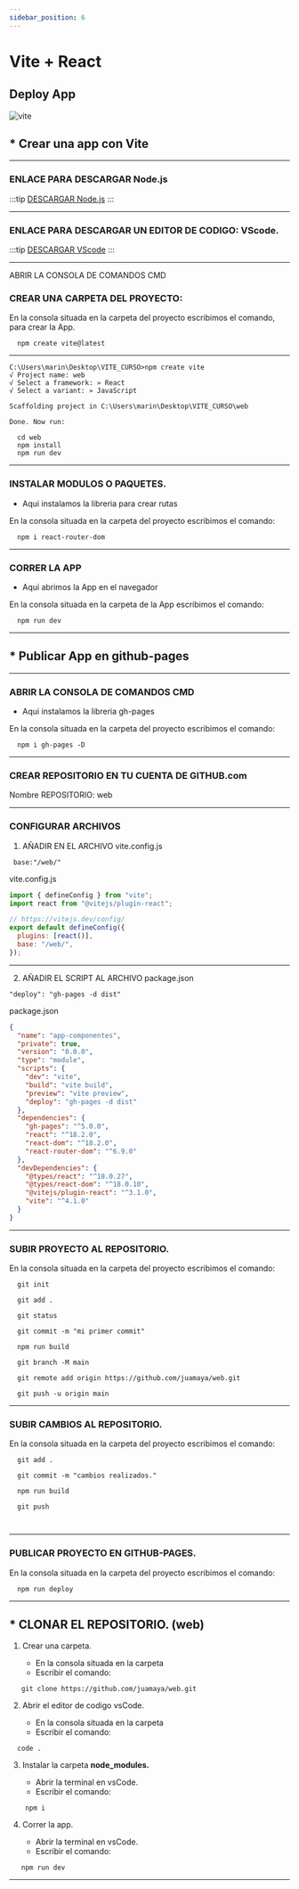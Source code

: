 ```yaml
---
sidebar_position: 6
---
```


# Vite + React

## Deploy App
 

![vite](https://vitejs.dev/logo-with-shadow.png)

## * Crear una app con Vite 

 ---
### ENLACE PARA DESCARGAR Node.js
:::tip
  [  DESCARGAR Node.js](https://nodejs.org/en)
:::

---
### ENLACE PARA DESCARGAR UN EDITOR DE CODIGO: VScode.
:::tip
  [  DESCARGAR VScode](https://code.visualstudio.com/)
:::



---

ABRIR LA CONSOLA DE COMANDOS CMD

### CREAR UNA CARPETA DEL PROYECTO:



En la consola situada en la carpeta del proyecto escribimos el comando, para crear la App.

~~~
  npm create vite@latest
~~~
---

```
C:\Users\marin\Desktop\VITE_CURSO>npm create vite
√ Project name: web
√ Select a framework: » React
√ Select a variant: » JavaScript

Scaffolding project in C:\Users\marin\Desktop\VITE_CURSO\web

Done. Now run:

  cd web
  npm install
  npm run dev

```
---

### INSTALAR MODULOS O PAQUETES.

- Aqui instalamos la libreria para crear rutas

En la consola situada en la carpeta del proyecto escribimos el comando:

~~~
  npm i react-router-dom
~~~
---

### CORRER LA APP

- Aqui abrimos la App en el navegador

En la consola situada en la carpeta de la App escribimos el comando:
~~~
  npm run dev
~~~

--- 

<!-- ####################################### -->
<!-- ####################################### -->
<!-- ####################################### -->


## * Publicar App en github-pages

---

### ABRIR LA CONSOLA DE COMANDOS CMD

- Aqui instalamos la libreria gh-pages

En la consola situada en la carpeta del proyecto escribimos el comando:
~~~
  npm i gh-pages -D
~~~

---

### CREAR REPOSITORIO EN TU CUENTA DE GITHUB.com

Nombre REPOSITORIO: web

---

### CONFIGURAR ARCHIVOS

1.  AÑADIR EN EL ARCHIVO vite.config.js
~~~
 base:"/web/"
~~~
vite.config.js

```js
import { defineConfig } from "vite";
import react from "@vitejs/plugin-react";

// https://vitejs.dev/config/
export default defineConfig({
  plugins: [react()],
  base: "/web/",
});
```

---

2. AÑADIR EL SCRIPT AL ARCHIVO package.json
~~~
"deploy": "gh-pages -d dist" 
~~~
package.json

```json
{
  "name": "app-componentes",
  "private": true,
  "version": "0.0.0",
  "type": "module",
  "scripts": {
    "dev": "vite",
    "build": "vite build",
    "preview": "vite preview",
    "deploy": "gh-pages -d dist"
  },
  "dependencies": {
    "gh-pages": "^5.0.0",
    "react": "^18.2.0",
    "react-dom": "^18.2.0",
    "react-router-dom": "^6.9.0"
  },
  "devDependencies": {
    "@types/react": "^18.0.27",
    "@types/react-dom": "^18.0.10",
    "@vitejs/plugin-react": "^3.1.0",
    "vite": "^4.1.0"
  }
}
```

---

### SUBIR PROYECTO AL REPOSITORIO.

En la consola situada en la carpeta del proyecto escribimos el comando:

```
  git init

  git add .

  git status

  git commit -m "mi primer commit"

  npm run build

  git branch -M main

  git remote add origin https://github.com/juamaya/web.git

  git push -u origin main
```

---

### SUBIR CAMBIOS AL REPOSITORIO.

En la consola situada en la carpeta del proyecto escribimos el comando:

```
  git add .

  git commit -m "cambios realizados."

  npm run build

  git push

 
```

---

### PUBLICAR PROYECTO EN GITHUB-PAGES.

En la consola situada en la carpeta del proyecto escribimos el comando:

```
  npm run deploy
```

---


<!-- ####################################### -->
<!-- ####################################### -->
<!-- ####################################### -->


## * CLONAR EL REPOSITORIO. (web)

1. Crear una carpeta.

   - En la consola situada en la carpeta
   - Escribir el comando:

```
   git clone https://github.com/juamaya/web.git
```

2. Abrir el editor de codigo vsCode.

   - En la consola situada en la carpeta
   - Escribir el comando:

```
  code .
```

3. Instalar la carpeta **node_modules.**

   - Abrir la terminal en vsCode.
   - Escribir el comando:
~~~
    npm i
   ~~~

4. Correr la app.

   - Abrir la terminal en vsCode.
   - Escribir el comando:
~~~
   npm run dev

~~~
---
 
